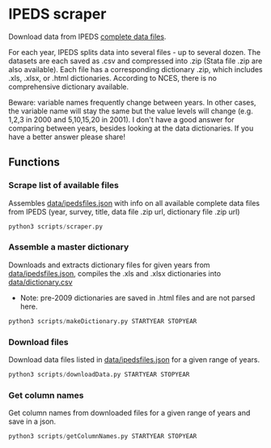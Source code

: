 # IPEDS scraper

Download data from IPEDS [complete data files](http://nces.ed.gov/ipeds/datacenter/DataFiles.aspx). 

For each year, IPEDS splits data into several files - up to several dozen. The datasets are each saved as .csv and compressed into .zip (Stata file .zip are also available). Each file has a corresponding dictionary .zip, which includes .xls, .xlsx, or .html dictionaries. According to NCES, there is no comprehensive dictionary available.

Beware: variable names frequently change between years. In other cases, the variable name will stay the same but the value levels will change (e.g. 1,2,3 in 2000 and 5,10,15,20 in 2001). I don't have a good answer for comparing between years, besides looking at the data dictionaries. If you have a better answer please share!


## Functions
### Scrape list of available files
Assembles [data/ipedsfiles.json](data/ipedsfiles.json) with info on all available complete data files from IPEDS (year, survey, title, data file .zip url, dictionary file .zip url)
```python
python3 scripts/scraper.py
```

### Assemble a master dictionary
Downloads and extracts dictionary files for given years from [data/ipedsfiles.json](data/ipedsfiles.json), compiles the .xls and .xlsx dictionaries into [data/dictionary.csv](data/dictionary.csv)
* Note: pre-2009 dictionaries are saved in .html files and are not parsed here.
```python
python3 scripts/makeDictionary.py STARTYEAR STOPYEAR
```

### Download files
Download data files listed in [data/ipedsfiles.json](data/ipedsfiles.json) for a given range of years.
```python
python3 scripts/downloadData.py STARTYEAR STOPYEAR
```

### Get column names
Get column names from downloaded files for a given range of years and save in a json.
```python
python3 scripts/getColumnNames.py STARTYEAR STOPYEAR
```